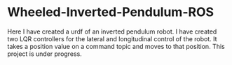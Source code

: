 # Wheeled-Inverted-Pendulum-ROS

Here I have created a urdf of an inverted pendulum robot. I have created two LQR controllers for the lateral and longitudinal control of the robot. It takes a position value on a command topic and moves to that position. This project is under progress.
